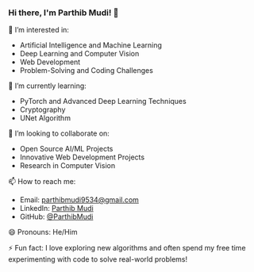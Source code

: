 ### Hi there, I'm Parthib Mudi! 👋

👀 I’m interested in:  
- Artificial Intelligence and Machine Learning  
- Deep Learning and Computer Vision  
- Web Development  
- Problem-Solving and Coding Challenges  

🌱 I’m currently learning:  
- PyTorch and Advanced Deep Learning Techniques  
- Cryptography 
- UNet Algorithm  

💞️ I’m looking to collaborate on:  
- Open Source AI/ML Projects  
- Innovative Web Development Projects  
- Research in Computer Vision  

📫 How to reach me:  
- Email: parthibmudi9534@gmail.com  
- LinkedIn: [Parthib Mudi](https://www.linkedin.com/in/parthib-mudi-1852551b7/)
- GitHub: [@ParthibMudi](https://github.com/ParthibMudi)

😄 Pronouns: He/Him  

⚡ Fun fact: I love exploring new algorithms and often spend my free time experimenting with code to solve real-world problems!

<!---
ParthibMudi/ParthibMudi is a ✨ special ✨ repository because its `README.md` (this file) appears on your GitHub profile.
You can click the Preview link to take a look at your changes.
--->
